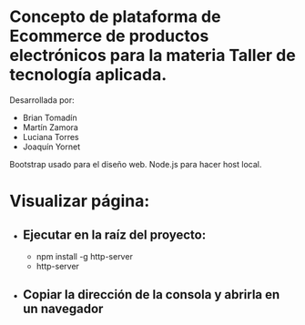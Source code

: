 # Concepto de plataforma de Ecommerce de productos electrónicos para la materia Taller de tecnología aplicada.

Desarrollada por:
- Brian Tomadín
- Martín Zamora
- Luciana Torres
- Joaquín Yornet

Bootstrap usado para el diseño web.
Node.js para hacer host local.

# Visualizar página:

- ## Ejecutar en la raíz del proyecto:
  - npm install -g http-server
  - http-server
- ## Copiar la dirección de la consola y abrirla en un navegador
